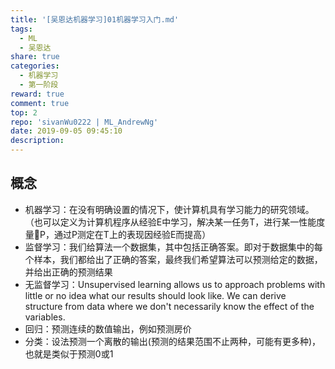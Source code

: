 ```yaml
---
title: '[吴恩达机器学习]01机器学习入门.md'
tags:
  - ML
  - 吴恩达
share: true
categories:
  - 机器学习
  - 第一阶段
reward: true
comment: true
top: 2
repo: 'sivanWu0222 | ML_AndrewNg'
date: 2019-09-05 09:45:10
description:
---
```


## 概念

- 机器学习：在没有明确设置的情况下，使计算机具有学习能力的研究领域。（也可以定义为计算机程序从经验E中学习，解决某一任务T，进行某一性能度量P，通过P测定在T上的表现因经验E而提高）
- 监督学习：我们给算法一个数据集，其中包括正确答案。即对于数据集中的每个样本，我们都给出了正确的答案，最终我们希望算法可以预测给定的数据，并给出正确的预测结果
- 无监督学习：Unsupervised learning allows us to approach problems with little or no idea what our results
should look like. We can derive structure from data where we don't necessarily know the
effect of the variables.
- 回归：预测连续的数值输出，例如预测房价
- 分类：设法预测一个离散的输出(预测的结果范围不止两种，可能有更多种)，也就是类似于预测0或1
<!--more-->



